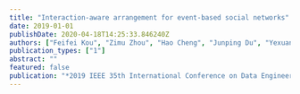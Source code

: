 ```yaml
---
title: "Interaction-aware arrangement for event-based social networks"
date: 2019-01-01
publishDate: 2020-04-18T14:25:33.846240Z
authors: ["Feifei Kou", "Zimu Zhou", "Hao Cheng", "Junping Du", "Yexuan Shi", "Pan Xu"]
publication_types: ["1"]
abstract: ""
featured: false
publication: "*2019 IEEE 35th International Conference on Data Engineering (ICDE)*"
---
```


